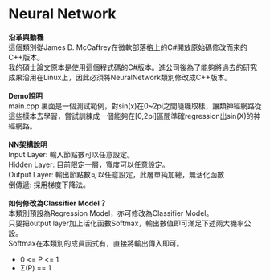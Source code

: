 # Neural Network

<b>沿革與動機</b><br>
這個類別從James D. McCaffrey在微軟部落格上的C#開放原始碼修改而來的C++版本。<br>
我的碩士論文原本是使用這個程式碼的C#版本。進公司後為了能夠將過去的研究成果沿用在Linux上，因此必須將NeuralNetwork類別修改成C++版本。<br>
<br>
<b>Demo說明</b><br>
main.cpp 裏面是一個測試範例，對sin(x)在0~2pi之間隨機取樣，讓類神經網路從這些樣本去學習，嘗試訓練成一個能夠在[0,2pi]區間準確regression出sin(X)的神經網路。<br>
<br>
<b>NN架構說明</b><br>
Input Layer: 輸入節點數可以任意設定。<br>
Hidden Layer: 目前限定一層，寬度可以任意設定。<br>
Output Layer: 輸出節點數可以任意設定，此層單純加總，無活化函數<br>
倒傳遞: 採用梯度下降法。<br>
<br>
<b>如何修改為Classifier Model？</b><br>
本類別預設為Regression Model，亦可修改為Classifier Model。<br>
只要把output layer加上活化函數Softmax，輸出數值即可滿足下述兩大機率公設。<br>
Softmax在本類別的成員函式有，直接將輸出傳入即可。<br>
<ul>
    <li>0 <= P <= 1</li>
    <li>Σ(P) == 1</li>
</ul>
